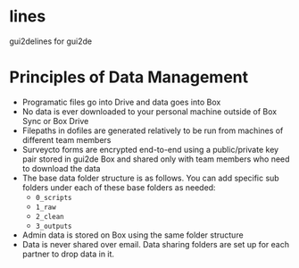 # lines
gui2delines for gui2de

# Principles of Data Management

- Programatic files go into Drive and data goes into Box
- No data is ever downloaded to your personal machine outside of Box Sync or Box Drive
- Filepaths in dofiles are generated relatively to be run from machines of different team members
- Surveycto forms are encrypted end-to-end using a public/private key pair stored in gui2de Box and shared only with team members who need to download the data
- The base data folder structure is as follows. You can add specific sub folders under each of these base folders as needed:
  - `0_scripts`
  - `1_raw`
  - `2_clean`
  - `3_outputs`
- Admin data is stored on Box using the same folder structure
- Data is never shared over email. Data sharing folders are set up for each partner to drop data in it.
